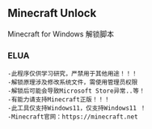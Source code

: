 <p>
<strong><h2>Minecraft Unlock</h2></strong>
Minecraft for Windows 解锁脚本
</p>

### ELUA

    -此程序仅供学习研究，严禁用于其他用途！！！
    -解锁原理涉及修改系统文件，需使用管理员权限
    -解锁后可能会导致Microsoft Store异常..等！
    -有能力请支持Minecraft正版！！！
    -此工具仅支持Windows11，仅支持Windows11 ！
    -Minecraft官网：https://minecraft.net
